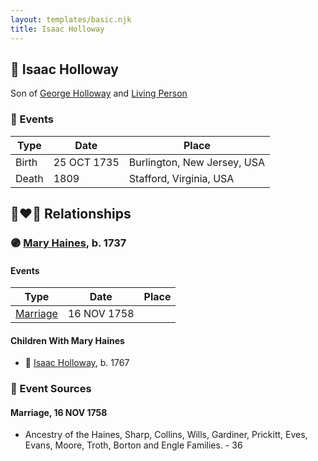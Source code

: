 ```yaml
---
layout: templates/basic.njk
title: Isaac Holloway
---
```

## 🔵 Isaac Holloway

Son of [George Holloway](/people/3/36728768) and [Living Person](/people/9/93045664)

### 📆 Events

Type | Date | Place
------ | ------ | ------
Birth | 25 OCT 1735 | Burlington, New Jersey, USA
Death | 1809 | Stafford, Virginia, USA

## 👩‍❤️‍👨 Relationships

### 🟣 [Mary Haines](/people/5/53194016), b. 1737

#### Events

Type | Date | Place
------ | ------ | ------
[Marriage](#event-family-0-event-0) | 16 NOV 1758 |
#### Children With Mary Haines
* 🔵 [Isaac Holloway](/people/9/9759504), b. 1767
### 📰 Event Sources

#### <a id="event-family-0-event-0"></a> Marriage, 16 NOV 1758
* Ancestry of the Haines, Sharp, Collins, Wills, Gardiner, Prickitt, Eves, Evans, Moore, Troth, Borton and Engle Families.  - 36
